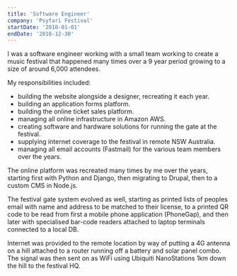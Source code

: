 ```yaml
---
title: 'Software Engineer'
company: 'Psyfari Festival'
startDate: '2010-01-01'
endDate: '2018-12-30'
---
```


I was a software engineer working with a small team working to create a music festival that happened many times over a 9 year period growing to a size of around 6,000 attendees.

My responsibilities included:

- building the website alongside a designer, recreating it each year.
- building an application forms platform.
- building the online ticket sales platform.
- managing all online infrastructure in Amazon AWS.
- creating software and hardware solutions for running the gate at the festival.
- supplying internet coverage to the festival in remote NSW Australia.
- managing all email accounts (Fastmail) for the various team members over the years.

The online platform was recreated many times by me over the years, starting first with Python and Django, then migrating to Drupal, then to a custom CMS in Node.js.

The festival gate system evolved as well, starting as printed lists of peoples email with name and address to be matched to their license, to a printed QR code to be read from first a mobile phone application (PhoneGap), and then later with specialised bar-code readers attached to laptop terminals connected to a local DB.

Internet was provided to the remote location by way of putting a 4G antenna on a hill attached to a router running off a battery and solar panel combo. The signal was then sent on as WiFi using Ubiquiti NanoStations 1km down the hill to the festival HQ.
